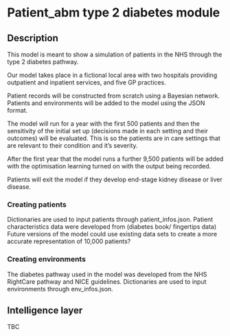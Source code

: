 # Patient_abm type 2 diabetes module

## Description

This model is meant to show a simulation of patients in the NHS through the type 2 diabetes pathway.

Our model takes place in a fictional local area with two hospitals providing outpatient and inpatient services, and five GP practices.

Patient records will be constructed from scratch using a Bayesian network. Patients and environments will be added to the model using the JSON format. 

The model will run for a year with the first 500 patients and then the sensitivity of the initial set up (decisions made in each setting and their outcomes) will be evaluated. This is so the patients are in care settings that are relevant to their condition and it’s severity. 

After the first year that the model runs a further 9,500 patients will be added with the optimisation learning turned on with the output being recorded. 

Patients will exit the model if they develop end-stage kidney disease or liver disease.

### Creating patients

Dictionaries are used to input patients through patient_infos.json. Patient characteristics data were developed from (diabetes book/ fingertips data)
Future versions of the model could use existing data sets to create a more accurate representation of 10,000 patients?


### Creating environments

The diabetes pathway used in the model was developed from the NHS RightCare pathway and NICE guidelines. Dictionaries are used to input environments through env_infos.json.


## Intelligence layer

TBC